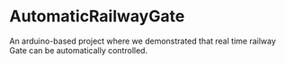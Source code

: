 # AutomaticRailwayGate
An arduino-based project where we demonstrated that real time railway Gate can be automatically controlled.
